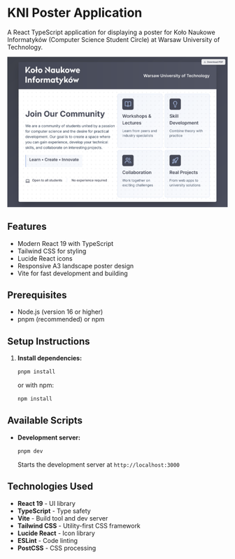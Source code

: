 # KNI Poster Application

A React TypeScript application for displaying a poster for Koło Naukowe Informatyków (Computer Science Student Circle) at Warsaw University of Technology.

![screenshot](example.png)

## Features

- Modern React 19 with TypeScript
- Tailwind CSS for styling
- Lucide React icons
- Responsive A3 landscape poster design
- Vite for fast development and building

## Prerequisites

- Node.js (version 16 or higher)
- pnpm (recommended) or npm

## Setup Instructions

1. **Install dependencies:**
   ```bash
   pnpm install
   ```
   or with npm:
   ```bash
   npm install
   ```

## Available Scripts

- **Development server:**
  ```bash
  pnpm dev
  ```
  Starts the development server at `http://localhost:3000`


## Technologies Used

- **React 19** - UI library
- **TypeScript** - Type safety
- **Vite** - Build tool and dev server
- **Tailwind CSS** - Utility-first CSS framework
- **Lucide React** - Icon library
- **ESLint** - Code linting
- **PostCSS** - CSS processing

